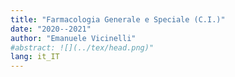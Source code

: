 ```yaml
---
title: "Farmacologia Generale e Speciale (C.I.)"
date: "2020--2021"
author: "Emanuele Vicinelli"
#abstract: ![](../tex/head.png)"
lang: it_IT
---
```

